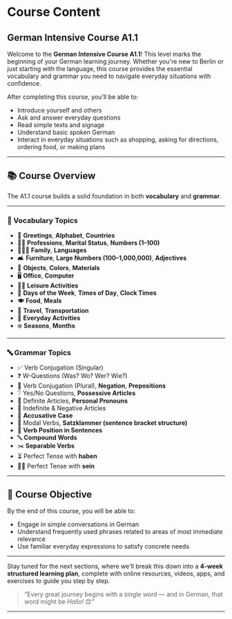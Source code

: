 # Course Content

## German Intensive Course A1.1 

Welcome to the **German Intensive Course A1.1**! This level marks the beginning of your German learning journey. Whether you're new to Berlin or just starting with the language, this course provides the essential vocabulary and grammar you need to navigate everyday situations with confidence.

After completing this course, you'll be able to:
- Introduce yourself and others
- Ask and answer everyday questions
- Read simple texts and signage
- Understand basic spoken German
- Interact in everyday situations such as shopping, asking for directions, ordering food, or making plans

---

## 📚 Course Overview

The A1.1 course builds a solid foundation in both **vocabulary** and **grammar**.

---

### 🧠 Vocabulary Topics

- 👋 **Greetings**, **Alphabet**, **Countries**
- 👨‍💼 **Professions**, **Marital Status**, **Numbers (1–100)**
- 👨‍👩‍👧 **Family**, **Languages**
- 🛋️ **Furniture**, **Large Numbers (100–1,000,000)**, **Adjectives**
- 🧸 **Objects**, **Colors**, **Materials**
- 🖥️ **Office**, **Computer**
- 🏃‍♂️ **Leisure Activities**
- 📅 **Days of the Week**, **Times of Day**, **Clock Times**
- 🍽️ **Food**, **Meals**
- 🚆 **Travel**, **Transportation**
- 🏡 **Everyday Activities**
- ❄️ **Seasons**, **Months**

---

### 🔤 Grammar Topics

- ✅ Verb Conjugation (Singular)
- ❓ W-Questions (Was? Wo? Wer? Wie?)
- 👥 Verb Conjugation (Plural), **Negation**, **Prepositions**
- ❔ Yes/No Questions, **Possessive Articles**
- 📰 Definite Articles, **Personal Pronouns**
- 🚫 Indefinite & Negative Articles
- 🧱 **Accusative Case**
- 🔧 Modal Verbs, **Satzklammer (sentence bracket structure)**
- 📐 **Verb Position in Sentences**
- 🔤 **Compound Words**
- ✂️ **Separable Verbs**
- ⏳ Perfect Tense with **haben**
- 🚶‍♂️ Perfect Tense with **sein**

---

## 🎯 Course Objective

By the end of this course, you will be able to:
- Engage in simple conversations in German
- Understand frequently used phrases related to areas of most immediate relevance
- Use familiar everyday expressions to satisfy concrete needs

---

Stay tuned for the next sections, where we'll break this down into a **4-week structured learning plan**, complete with online resources, videos, apps, and exercises to guide you step by step.

> “Every great journey begins with a single word — and in German, that word might be *Hallo!* 😊”

---
